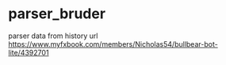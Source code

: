 # parser_bruder
parser data from history url https://www.myfxbook.com/members/Nicholas54/bullbear-bot-lite/4392701
